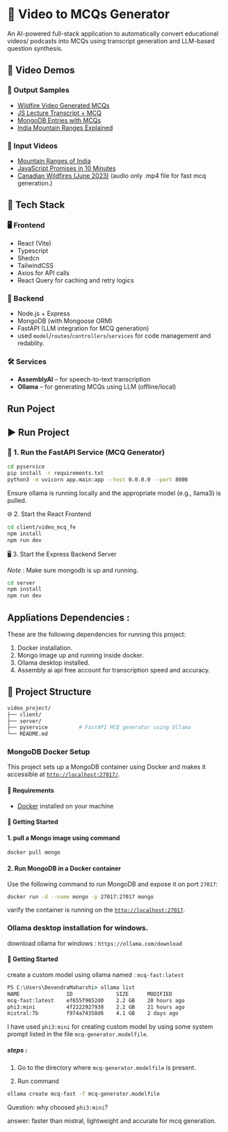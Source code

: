 # 🎥 Video to MCQs Generator

An AI-powered full-stack application to automatically convert educational videos/ podcasts into MCQs using transcript generation and LLM-based question synthesis.

## 🎥 Video Demos

### 🔹 Output Samples
- [Wildfire Video Generated MCQs](videos_and_results/output_samples/wildfire_video_generated_mcqs.mp4)
- [JS Lecture Transcript + MCQ](videos_and_results/output_samples/transcript_for_js_lecture_as_well_mcq_processing.mp4)
- [MongoDB Entries with MCQs](videos_and_results/output_samples/mongo_database_entries_with_transcripts_and_mcqs.mp4)
- [India Mountain Ranges Explained](videos_and_results/output_samples/india_mountain_ranges_explained..mp4)

### 🔹 Input Videos
- [Mountain Ranges of India](videos_and_results/input_videos/All%20Important%20Mountain%20Ranges%20of%20India%20in%201%20Video%20_%20SMART%20Revision%20through%20Animation%20_%20UPSC%202023-24.mp4)
- [JavaScript Promises in 10 Minutes](videos_and_results/input_videos/JavaScript%20Promises%20In%2010%20Minutes.mp4)
- [Canadian Wildfires (June 2023)](videos_and_results/input_videos/20230607_me_canadian_wildfires.mp4) (audio only .mp4 file for fast mcq generation.)


## 🚀 Tech Stack

### 🖥️ Frontend

- React (Vite)
- Typescript
- Shedcn
- TailwindCSS
- Axios for API calls
- React Query for caching and retry logics

### 🧠 Backend

- Node.js + Express
- MongoDB (with Mongoose ORM)
- FastAPI (LLM integration for MCQ generation)
- used `model`/`routes`/`controllers`/`services` for code management and redablity.

### 🛠️ Services

- **AssemblyAI** – for speech-to-text transcription
- **Ollama** – for generating MCQs using LLM (offline/local)

## Run Poject

## ▶️ Run Project

### 🧠 1. Run the FastAPI Service (MCQ Generator)

```bash
cd pyservice
pip install -r requirements.txt
python3 -m uvicorn app.main:app --host 0.0.0.0 --port 8000
```

Ensure ollama is running locally and the appropriate model (e.g., llama3) is pulled.

🌐 2. Start the React Frontend

```bash
cd client/video_mcq_fe
npm install
npm run dev
```

🖥️ 3. Start the Express Backend Server

*Note* : Make sure mongodb is up and running.

```bash
cd server
npm install
npm run dev
```

## Appliations Dependencies :

These are the following dependencies for running this project:

1. Docker installation.
2. Mongo image up and running inside docker.
3. Ollama desktop installed.
4. Assembly ai api free account for transcription speed and accuracy.

## 📂 Project Structure

```bash
video_project/
├── client/
├── server/
├── pyservice          # FastAPI MCQ generator using Ollama
└── README.md
```

### MongoDB Docker Setup

This project sets up a MongoDB container using Docker and makes it accessible at [`http://localhost:27017/`](http://localhost:27017/).

#### 🐳 Requirements

- [Docker](https://docs.docker.com/get-docker/) installed on your machine

#### 🚀 Getting Started

#### 1. pull a Mongo image using command

```bash
docker pull mongo
```

#### 2. Run MongoDB in a Docker container

Use the following command to run MongoDB and expose it on port `27017`:

```bash
docker run -d --name mongo -p 27017:27017 mongo
```

varify the container is running on the [`http://localhost:27017`](http://localhost:27017).

### Ollama desktop installation for windows.

download ollama for windows : `https://ollama.com/download`

#### 🚀 Getting Started

create a custom model using ollama named : `mcq-fast:latest`

```cmd
PS C:\Users\DevendraMaharshi> ollama list
NAME               ID              SIZE      MODIFIED
mcq-fast:latest    ef655f9652d0    2.2 GB    20 hours ago
phi3:mini          4f2222927938    2.2 GB    21 hours ago
mistral:7b         f974a74358d6    4.1 GB    2 days ago
```

I have used `phi3:mini` for creating custom model by using some system prompt listed in the file `mcq-generator.modelfile`.

##### steps :

1. Go to the directory where `mcq-generator.modelfile` is present.

2. Run command

```bash
ollama create mcq-fast -f mcq-generator.modelfile
```

Question: why choosed `phi3:mini`?

answer: faster than mistral, lightweight and accurate for mcq generation.
